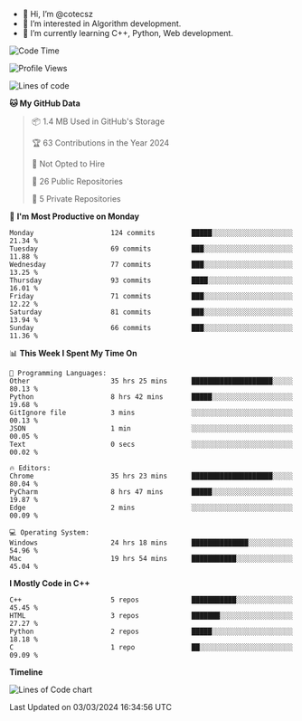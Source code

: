 - 👋 Hi, I’m @cotecsz
- 👀 I’m interested in Algorithm development.
- 🌱 I’m currently learning C++, Python, Web development.

<!---
cotecsz/cotecsz is a ✨ special ✨ repository because its `README.md` (this file) appears on your GitHub profile.
You can click the Preview link to take a look at your changes.
--->

<!--START_SECTION:waka-->
![Code Time](http://img.shields.io/badge/Code%20Time-574%20hrs%206%20mins-blue)

![Profile Views](http://img.shields.io/badge/Profile%20Views-0-blue)

![Lines of code](https://img.shields.io/badge/From%20Hello%20World%20I%27ve%20Written-1.2%20million%20lines%20of%20code-blue)

**🐱 My GitHub Data** 

> 📦 1.4 MB Used in GitHub's Storage 
 > 
> 🏆 63 Contributions in the Year 2024
 > 
> 🚫 Not Opted to Hire
 > 
> 📜 26 Public Repositories 
 > 
> 🔑 5 Private Repositories 
 > 
📅 **I'm Most Productive on Monday** 

```text
Monday                   124 commits         █████░░░░░░░░░░░░░░░░░░░░   21.34 % 
Tuesday                  69 commits          ███░░░░░░░░░░░░░░░░░░░░░░   11.88 % 
Wednesday                77 commits          ███░░░░░░░░░░░░░░░░░░░░░░   13.25 % 
Thursday                 93 commits          ████░░░░░░░░░░░░░░░░░░░░░   16.01 % 
Friday                   71 commits          ███░░░░░░░░░░░░░░░░░░░░░░   12.22 % 
Saturday                 81 commits          ███░░░░░░░░░░░░░░░░░░░░░░   13.94 % 
Sunday                   66 commits          ███░░░░░░░░░░░░░░░░░░░░░░   11.36 % 
```


📊 **This Week I Spent My Time On** 

```text
💬 Programming Languages: 
Other                    35 hrs 25 mins      ████████████████████░░░░░   80.13 % 
Python                   8 hrs 42 mins       █████░░░░░░░░░░░░░░░░░░░░   19.68 % 
GitIgnore file           3 mins              ░░░░░░░░░░░░░░░░░░░░░░░░░   00.13 % 
JSON                     1 min               ░░░░░░░░░░░░░░░░░░░░░░░░░   00.05 % 
Text                     0 secs              ░░░░░░░░░░░░░░░░░░░░░░░░░   00.02 % 

🔥 Editors: 
Chrome                   35 hrs 23 mins      ████████████████████░░░░░   80.04 % 
PyCharm                  8 hrs 47 mins       █████░░░░░░░░░░░░░░░░░░░░   19.87 % 
Edge                     2 mins              ░░░░░░░░░░░░░░░░░░░░░░░░░   00.09 % 

💻 Operating System: 
Windows                  24 hrs 18 mins      ██████████████░░░░░░░░░░░   54.96 % 
Mac                      19 hrs 54 mins      ███████████░░░░░░░░░░░░░░   45.04 % 
```

**I Mostly Code in C++** 

```text
C++                      5 repos             ███████████░░░░░░░░░░░░░░   45.45 % 
HTML                     3 repos             ███████░░░░░░░░░░░░░░░░░░   27.27 % 
Python                   2 repos             █████░░░░░░░░░░░░░░░░░░░░   18.18 % 
C                        1 repo              ██░░░░░░░░░░░░░░░░░░░░░░░   09.09 % 
```



**Timeline**

![Lines of Code chart](https://raw.githubusercontent.com/cotecsz/cotecsz/master/assets/bar_graph.png)


 Last Updated on 03/03/2024 16:34:56 UTC
<!--END_SECTION:waka-->
